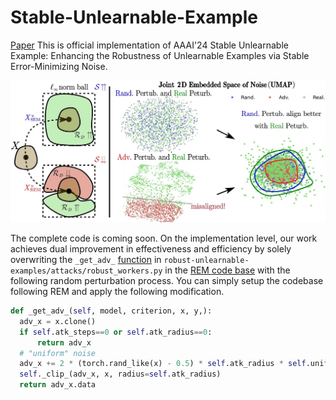 # Stable-Unlearnable-Example
[Paper](https://arxiv.org/abs/2311.13091)
This is official implementation of AAAI'24 Stable Unlearnable Example: Enhancing the Robustness of Unlearnable Examples via Stable Error-Minimizing Noise. 

![SEM-framework](./SEM-framework.jpg)

The complete code is coming soon. On the implementation level, our work achieves dual improvement in effectiveness and efficiency by solely overwriting the `_get_adv_` [function](https://github.com/fshp971/robust-unlearnable-examples/blob/main/attacks/robust_workers.py) in `robust-unlearnable-examples/attacks/robust_workers.py` in the [REM code base](https://github.com/fshp971/robust-unlearnable-examples) with the following random perturbation process. You can simply setup the codebase following REM and apply the following modification. 

```python
def _get_adv_(self, model, criterion, x, y,):
  adv_x = x.clone()
  if self.atk_steps==0 or self.atk_radius==0:
      return adv_x
  # "uniform" noise
  adv_x += 2 * (torch.rand_like(x) - 0.5) * self.atk_radius * self.uniform_scale
  self._clip_(adv_x, x, radius=self.atk_radius)
  return adv_x.data
```
